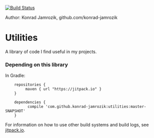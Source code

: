 
  [![Build Status](https://travis-ci.org/konrad-jamrozik/utilities.svg?branch=master)](https://travis-ci.org/konrad-jamrozik/utilities)
  
  Author: Konrad Jamrozik, github.com/konrad-jamrozik

# Utilities 
A library of code I find useful in my projects.

### Depending on this library

In Gradle:

```Gradle
    repositories {
         maven { url "https://jitpack.io" }
    }

    dependencies {
          compile 'com.github.konrad-jamrozik:utilities:master-SNAPSHOT'
    }
```
For information on how to use other build systems and build logs, see [jitpack.io](https://jitpack.io/#konrad-jamrozik/utilities).
